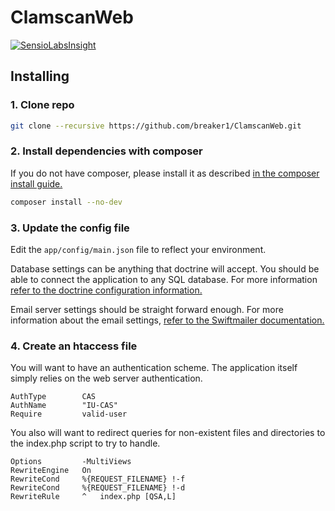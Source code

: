# ClamscanWeb
[![SensioLabsInsight](https://insight.sensiolabs.com/projects/84f55dde-0257-457d-8e78-ee84235baa16/mini.png)](https://insight.sensiolabs.com/projects/84f55dde-0257-457d-8e78-ee84235baa16)
## Installing
### 1. Clone repo
```bash
git clone --recursive https://github.com/breaker1/ClamscanWeb.git
```

### 2. Install dependencies with composer
If you do not have composer, please install it as described
[in the composer install guide.](https://getcomposer.org/download/)
```bash
composer install --no-dev
```

### 3. Update the config file
Edit the `app/config/main.json` file to reflect your environment.

Database settings can be anything that doctrine will accept. You should be able
to connect the application to any SQL database. For more information
[refer to the doctrine configuration information.](http://docs.doctrine-project.org/projects/doctrine-dbal/en/latest/reference/configuration.html)

Email server settings should be straight forward enough. For more
information about the email settings,
[refer to the Swiftmailer documentation.](http://swiftmailer.org/docs/sending.html)

### 4. Create an htaccess file
You will want to have an authentication scheme. The application itself simply
relies on the web server authentication.
```ApacheConf
AuthType        CAS
AuthName        "IU-CAS"
Require         valid-user
```

You also will want to redirect queries for non-existent files and directories to
the index.php script to try to handle.
```ApacheConf
Options         -MultiViews
RewriteEngine   On
RewriteCond     %{REQUEST_FILENAME} !-f
RewriteCond     %{REQUEST_FILENAME} !-d
RewriteRule     ^   index.php [QSA,L]
```
